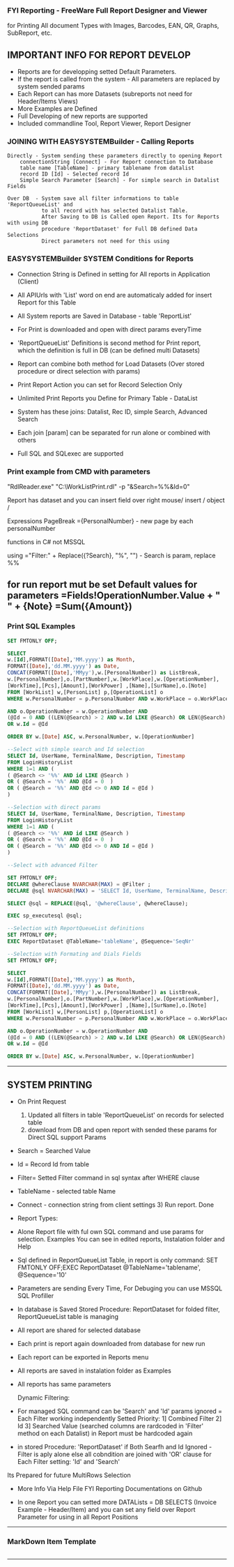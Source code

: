 ﻿### FYI Reporting  - FreeWare Full Report Designer and Viewer
for Printing All document Types with Images, Barcodes, EAN, QR, Graphs, SubReport, etc.

## IMPORTANT INFO FOR REPORT DEVELOP
* Reports are for developping setted Default Parameters.  
* If the report is called from the system - All parameters are replaced by system sended params
* Each Report can has more Datasets  (subreports not need for Header/Items Views)
* More Examples are Defined
* Full Developing of new reports are supported
* Included commandline Tool, Report Viewer, Report Designer

### JOINING WITH EASYSYSTEMBuilder - Calling Reports
    Directly - System sending these parameters directly to opening Report
        connectionString [Connect] - For Report connection to Database
        table name [TableName] - primary tablename from datalist
        record ID [Id] - Selected record Id
        Simple Search Parameter [Search] - For simple search in Datalist Fields
        
    Over DB  - System save all filter informations to table 'ReportQueueList' and 
               to all record with has selected Datalist Table. 
               After Saving to DB is Called open Report. Its for Reports with using DB  
               procedure 'ReportDataset' for Full DB defined Data Selections
               Direct parameters not need for this using

### EASYSYSTEMBuilder SYSTEM Conditions for Reports 
* Connection String is Defined in setting for All reports in Application (Client) 
* All APIUrls with 'List' word on end are automaticaly added for insert Report for this Table             
* All System reports are Saved in Database - table 'ReportList'  
* For Print is downloaded and open with direct params everyTime

* 'ReportQueueList' Definitions is second method for Print report,  
which the definition is full in DB (can be defined multi Datasets)
* Report can combine both method for Load Datasets (Over stored procedure or direct selection with params)
* Print Report Action you can set for Record Selection Only
* Unlimited Print Reports you Define for Primary Table - DataList
* System has these joins: Datalist, Rec ID, simple Search, Advanced Search
* Each join [param] can be separated for run alone or combined with others
* Full SQL and SQLexec are supported

### Print example from CMD with parameters

"RdlReader.exe" "C:\WorkListPrint.rdl" -p "&Search=%%&Id=0"

Report has dataset and you can insert field over right mouse/ insert / object /

Expressions
PageBreak ={PersonalNumber} - new page by  each personalNumber

functions in C# not MSSQL

using ="Filter:" + Replace({?Search}, "%", "")  - Search is param, replace %%

for run report mut be set Default values for parameters
=Fields!OperationNumber.Value + " " + {Note}
=Sum({Amount})
---

### Print SQL Examples
```sql
SET FMTONLY OFF;

SELECT
w.[Id],FORMAT([Date],'MM.yyyy') as Month,
FORMAT([Date],'dd.MM.yyyy') as Date,
CONCAT(FORMAT([Date],'MMyy'),w.[PersonalNumber]) as ListBreak,
w.[PersonalNumber],o.[PartNumber],w.[WorkPlace],w.[OperationNumber],
[WorkTime],[Pcs],[Amount],[WorkPower] ,[Name],[SurName],o.[Note]
FROM [WorkList] w,[PersonList] p,[OperationList] o 
WHERE w.PersonalNumber = p.PersonalNumber AND w.WorkPlace = o.WorkPlace 

AND o.OperationNumber = w.OperationNumber AND
(@Id = 0 AND ((LEN(@Search) > 2 AND w.Id LIKE @Search) OR LEN(@Search) = 2))
OR w.Id = @Id 

ORDER BY w.[Date] ASC, w.PersonalNumber, w.[OperationNumber]
```

```sql
--Select with simple search and Id selection
SELECT Id, UserName, TerminalName, Description, Timestamp 
FROM LoginHistoryList 
WHERE 1=1 AND (
( @Search <> '%%' AND id LIKE @Search )
OR ( @Search = '%%' AND @Id = 0  )
OR ( @Search = '%%' AND @Id <> 0 AND Id = @Id )
)
```

```sql
--Selection with direct params
SELECT Id, UserName, TerminalName, Description, Timestamp 
FROM LoginHistoryList 
WHERE 1=1 AND (
( @Search <> '%%' AND id LIKE @Search )
OR ( @Search = '%%' AND @Id = 0  )
OR ( @Search = '%%' AND @Id <> 0 AND Id = @Id )
)
```

```sql
--Select with advanced Filter

SET FMTONLY OFF;
DECLARE @whereClause NVARCHAR(MAX) = @Filter ;
DECLARE @sql NVARCHAR(MAX) = 'SELECT Id, UserName, TerminalName, Description, Timestamp FROM LoginHistoryList  WHERE @whereClause';

SELECT @sql = REPLACE(@sql, '@whereClause', @whereClause);

EXEC sp_executesql @sql;
```


```sql
--Selection with ReportQueueList definitions
SET FMTONLY OFF;
EXEC ReportDataset @TableName='tableName', @Sequence='SeqNr' 
```

```sql
--Selection with Formating and Dials Fields
SET FMTONLY OFF;

SELECT
w.[Id],FORMAT([Date],'MM.yyyy') as Month,
FORMAT([Date],'dd.MM.yyyy') as Date,
CONCAT(FORMAT([Date],'MMyy'),w.[PersonalNumber]) as ListBreak,
w.[PersonalNumber],o.[PartNumber],w.[WorkPlace],w.[OperationNumber],
[WorkTime],[Pcs],[Amount],[WorkPower] ,[Name],[SurName],o.[Note]
FROM [WorkList] w,[PersonList] p,[OperationList] o 
WHERE w.PersonalNumber = p.PersonalNumber AND w.WorkPlace = o.WorkPlace 

AND o.OperationNumber = w.OperationNumber AND
(@Id = 0 AND ((LEN(@Search) > 2 AND w.Id LIKE @Search) OR LEN(@Search) = 2))
OR w.Id = @Id 

ORDER BY w.[Date] ASC, w.PersonalNumber, w.[OperationNumber]
```
----

## SYSTEM PRINTING

- On Print Request 
  1) Updated all filters in table 'ReportQueueList' on records for selected table
  2) download from DB and open report with sended these params for Direct SQL support
  Params  
 - Search = Searched Value
 - Id = Record Id from table
 - Filter= Setted Filter command in sql syntax after WHERE clause
 - TableName - selected table Name
 - Connect - connection string from client settings
   3) Run report. Done

- Report Types:
 - Alone Report file with ful own SQL command and use params for selection. Examples You can see in edited reports, Instalation folder and Help
 - Sql defined in ReportQueueList Table, in report is only command: SET FMTONLY OFF;EXEC ReportDataset @TableName='tablename', @Sequence='10'

- Parameters are sending Every Time, For Debuging you can use MSSQL SQL Profiller
- In database is Saved Stored Procedure: ReportDataset for folded filter, ReportQueueList table is managing

- All report are shared for selected database
- Each print is report again downloaded from database for new run
- Each report can be exported in Reports menu
- All reports are saved in instalation folder as Examples
- All reports has same parameters

  Dynamic Filtering:
- For managed SQL command can be 'Search' and 'Id' params ignored = Each Filter working independently
    Setted Priority:
     1] Combined Filter
  2] Id
  3] Searched Value (searched columns are rardcoded in 'Filter' method on each Datalist) in Report must be hardcoded again

- in stored Procedure: 'ReportDataset'
    if Both Searfh and Id Ignored - Filter is aply alone
 else all cobndition are joined with 'OR' clause for Each Filter setting: 'Id' and 'Search'

 Its Prepared for future MultiRows Selection

- More Info Via Help File FYI Reporting Documentations on Github

- In one Report you can setted more DATALists = DB SELECTS (Invoice Example - Header/Item)
  and you can set any field over Report Parameter for using in all Report Positions
  
---


### MarkDown Item Template  
```cs

```

---